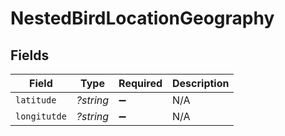 # NestedBirdLocationGeography


## Fields

| Field              | Type               | Required           | Description        |
| ------------------ | ------------------ | ------------------ | ------------------ |
| `latitude`         | *?string*          | :heavy_minus_sign: | N/A                |
| `longitutde`       | *?string*          | :heavy_minus_sign: | N/A                |